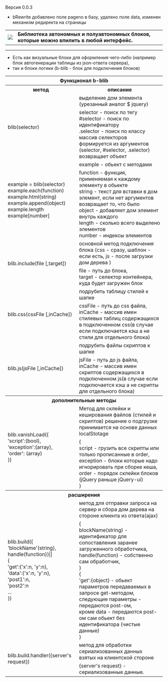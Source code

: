Версия 0.0.3
- bRewrite добавлено поле pageno  в базу, удалено поле data, изменен механизм редиректа на страницы

<table border=0>
    <tr>
        <td>
            <a href="http://blib.xe0.ru" target="_blanck" style="text-decoration:none;">
               <img src="http://blib.xe0.ru/index_logo.png" />
            </a>
        </td>
        <td>
            <strong>
                Библиотека автономных и полуавтономных блоков, которые можно впилить в любой интерфейс.
            </strong>
        </td>
    </tr>
</table>
<hr />

<ul>
    <li>Есть как визуальные блоки для оформления чего-либо (например блок автогенерации таблицы из json-ответа сервера),</li>
    <li>так и блоки логики (b-blib - блок для подключения блоков)</li>
</ul>

<table>
    <tr>
        <th colspan="2">Функционал b-blib</th>
    </tr>
    <tr>
        <th>метод</th>
        <th>описание</th>
    </tr>
    <tr>
        <td rowspan="2">blib(selector)</td>
        <td>выделение дом элемента (урезанный аналог $ jquery)</td>
    </tr>
    <tr>
        <td>
            selector - поиск по тегу<br />
            #selector - поиск по идентификатору<br />
            .selector - поиск по классу<br />
            массив селекторов формируется из аргументов (selector, #selector, .selector)
            возвращает объект
        </td>
    </tr>
    <tr>
        <td rowspan="2">
        example = blib(selector)<br />
        example.each(function)<br />
        example.html(string)<br />
        example.append(object)<br />
        example.length<br />
        example[number]<br />
        </td>
        <td>example - обьект с методами</td>
    </tr>
    <tr>
        <td>
            function - функция, применяемая к каждому элементу в обьекте<br />
            string - текст для вставки в дом элемент, если нет аргументов возвращает то, что было<br />
            object - добавляет дом элемент внутрь каждого<br />
            length - сколько всего выделено элементов<br />
            number - индексы элементов
        </td>
    </tr>
    <tr>
        <td rowspan="2">blib.include(file [,target])</td>
        <td>основной метод подключения блока (css - сразу, шаблон - если есть, js - после загрузки дом дерева )</td>
    </tr>
    <tr>
        <td>
            file - путь до блока,<br />
            target - селектор контейнера, куда будет загружен блок
        </td>
    </tr>
    <tr>
        <td rowspan="2">blib.css(cssFile [,inCache])</td>
        <td>подрубить таблицу стилей к шапке</td>
    </tr>
    <tr>
        <td>
            cssFile - путь до css файла,<br />
            inCache - массив имен стилевых таблиц содержащихся в подключенном css(в случае если подключается кэш а не стили для отдельного блока)
        </td>
    </tr>
    <tr>
        <td rowspan="2">blib.js(jsFile [,inCache])</td>
        <td>подрубить файлы скриптов к шапке</td>
    </tr>
    <tr>
        <td>
            jsFile - путь до js файла,<br />
            inCache - массив имен скриптов содержащихся в подключенном js(в случае если подключается кэш а не скрипты для отдельного блока)
        </td>
    </tr>
    <tr><th colspan="2">дополнительные методы</th></tr>
    <tr></tr>
    <tr>
		<td rowspan="2">blib.vanishLoad({<br />'script':(bool),<br />'exception':(array),<br />'order': (array)<br />})</td>
		<td>
			Метод для склейки и кеширования файлов (стилей и скриптов) решение о подгрузке принимается на основе данных localStotage
		</td>
    </tr>
    <tr>
       <td>
        	{<br />
		 script - грузить все скрипты или только прописанные в order,<br />
		 exception - блоки которые надо игнорировать при сборке кеша,<br />
		 order - порядок склейки блоков (jQuery раньше jQuery-ui)<br />
		}
       </td>
    </tr>
    <tr><th colspan="2">расширения</th></tr>
    <tr>
        <td rowspan="2">blib.build({<br />'blockName'(string), <br />handle(function)}||<br />{<br />'get':{'x':n, 'y':n},<br /> 'data':{'x':n, 'y':n},<br /> 'post1':n,<br /> 'post2':n <br />...<br />})</td>
        <td>метод для отправки запроса на сервер и сбора дом дерева на стороне клиента из ответа(ajax)</td>
    </tr>
    <tr>
        <td>
	    	{<br />
		 blockName(string) - идентификатор для сопоставления заранее загруженного обработчика,<br />
		 handle(function) - собственно сам обработчик,<br />
		}<br />
		{<br />
		 'get':{object} - обьект параметров передаваемых в запросе get-методом,<br />
		 следующие параметры - передаются post-ом,<br />
		 кроме data - передаются post-ом сам обьект без идентификатора (чистые данные)<br />
		}
        </td>
    </tr>
    <tr>
        <td rowspan="2">blib.build.handler({server's request})</td>
        <td>метод для обработки сериализованных данных взятых на клиентской стороне</td>
    </tr>
    <tr>
        <td>
	    	{server's request} - сериализованные данные.
        </td>
    </tr>
</table>


